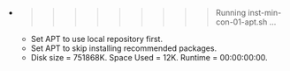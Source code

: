 * >>>>>>>>> Running inst-min-con-01-apt.sh ...
  * Set APT to use local repository first.
  * Set APT to skip installing recommended packages.
  * Disk size = 751868K. Space Used = 12K. Runtime = 00:00:00:00.
